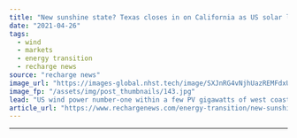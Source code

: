 ```yaml
---
title: "New sunshine state? Texas closes in on California as US solar leader"
date: "2021-04-26"
tags: 
  - wind
  - markets
  - energy transition
  - recharge news
source: "recharge news"
image_url: "https://images-global.nhst.tech/image/SXJnRG4vNjhUazREMFdxUUsxdUV3UHZjNi9meWZKcGErRlo4cWUzbldCUT0=/nhst/binary/79ec513988f65b1452fce7e082307c7d"
image_fp: "/assets/img/post_thumbnails/143.jpg"
lead: "US wind power number-one within a few PV gigawatts of west coast rival amid 'boom', says EIA"
article_url: "https://www.rechargenews.com/energy-transition/new-sunshine-state-texas-closes-in-on-california-as-us-solar-leader/2-1-1000083"
---
```


---
